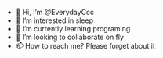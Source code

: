 - 👋 Hi, I’m @EverydayCcc
- 👀 I’m interested in sleep
- 🌱 I’m currently learning programing
- 💞️ I’m looking to collaborate on fly
- 📫 How to reach me? Please forget about it

<!---
EverydayCcc/EverydayCcc is a ✨ special ✨ repository because its `README.md` (this file) appears on your GitHub profile.
You can click the Preview link to take a look at your changes.
--->
